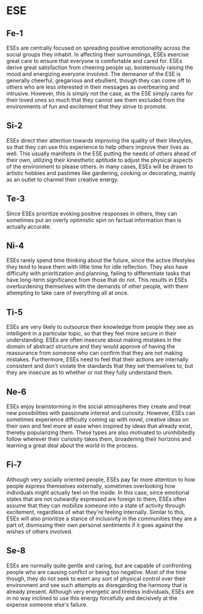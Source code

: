 # ESE

## Fe-1

ESEs are centrally focused on spreading positive emotionality across the social groups they inhabit. In affecting their surroundings, ESEs exercise great care to ensure that everyone is comfortable and cared for. ESEs derive great satisfaction from cheering people up, boisterously raising the mood and energizing everyone involved. The demeanor of the ESE is generally cheerful, gregarious and ebullient, though they can come off to others who are less interested in their messages as overbearing and intrusive. However, this is simply not the case, as the ESE simply cares for their loved ones so much that they cannot see them excluded from the environments of fun and excitement that they strive to promote.

## Si-2

ESEs direct their attention towards improving the quality of their lifestyles, so that they can use this experience to help others improve their lives as well. This usually manifests in the ESE putting the needs of others ahead of their own, utilizing their kinesthetic aptitude to adjust the physical aspects of the environment to please others. In many cases, ESEs will be drawn to artistic hobbies and pastimes like gardening, cooking or decorating, mainly as an outlet to channel their creative energy.

## Te-3

Since ESEs prioritize evoking positive responses in others, they can sometimes put an overly optimistic spin on factual information than is actually accurate. 

## Ni-4

ESEs rarely spend time thinking about the future, since the active lifestyles they tend to leave them with little time for idle reflection. They also have difficulty with prioritization and planning, failing to differentiate tasks that have long-term significance from those that do not. This results in ESEs overburdening themselves with the demands of other people, with them attempting to take care of everything all at once. 

## Ti-5

ESEs are very likely to outsource their knowledge from people they see as intelligent in a particular topic, so that they feel more secure in their understanding. ESEs are often insecure about making mistakes in the domain of abstract structure and they would approve of having the reassurance from someone who can confirm that they are not making mistakes. Furthermore, ESEs need to feel that their actions are internally consistent and don't violate the standards that they set themselves to, but they are insecure as to whether or not they fully understand them.

## Ne-6

ESEs enjoy brainstorming in the social atmospheres they create and treat new possibilities with passionate interest and curiosity. However, ESEs can sometimes experience difficulty coming up with novel, creative ideas on their own and feel more at ease when inspired by ideas that already exist, thereby popularizing them. These types are also motivated to uninhibitedly follow wherever their curiosity takes them, broadening their horizons and learning a great deal about the world in the process. 

## Fi-7

Although very socially oriented people, ESEs pay far more attention to how people express themselves externally, sometimes overlooking how individuals might actually feel on the inside. In this case, since emotional states that are not outwardly expressed are foreign to them, ESEs often assume that they can mobilize someone into a state of activity through excitement, regardless of what they're feeling internally. Similar to this, ESEs will also prioritize a stance of inclusivity in the communities they are a part of, dismissing their own personal sentiments if it goes against the wishes of others involved.

## Se-8

ESEs are normally quite gentle and caring, but are capable of confronting people who are causing conflict or being too negative. Most of the time though, they do not seek to exert any sort of physical control over their environment and see such attempts as disregarding the harmony that is already present. Although very energetic and tireless individuals, ESEs are in no way inclined to use this energy forcefully and decisively at the expense someone else's failure.


